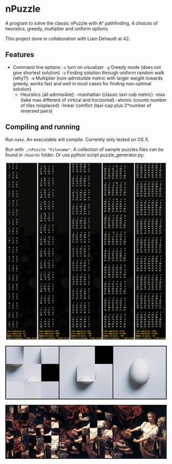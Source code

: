 # nPuzzle
A program to solve the classic nPuzzle with A* pathfinding, 4 choices of heurstics, greedy, multiplier and uniform options 

This project done in collaboration with Liam Dehaudt at 42.

## Features
* Command line options
  `-v` turn on visualizer
  `-g` Greedy mode (does not give shortest solution)
  `-u` Finding solution through uniform random walk (why?!)
  `-m` Multiplier (non-admissible metric with larger weight towards greedy, works fast and well in most cases for finding non-optimal solution)
  * Heurstics (all admissible):
    -manhattan (classic taxi-cab metric)
    -max (take max different of virtical and horizontal)
    -atomic (counts number of tiles misplaced)
    -linear comflict (taxi-cap plus 2*number of reversed pairs)

## Compiling and running
Run `make`. An executable will compile. Currently only tested on OS X.

Run with `./nPuzzle "Filename"`. A collection of sample puzzles files can be found in `/boards` folder.
Or use python script puzzle_generator.py:

![alt text](https://github.com/conanwu777/nPuzzle/blob/master/1.jpg)

![alt text](https://github.com/conanwu777/nPuzzle/blob/master/2.jpg)

![alt text](https://github.com/conanwu777/nPuzzle/blob/master/3.jpg)
